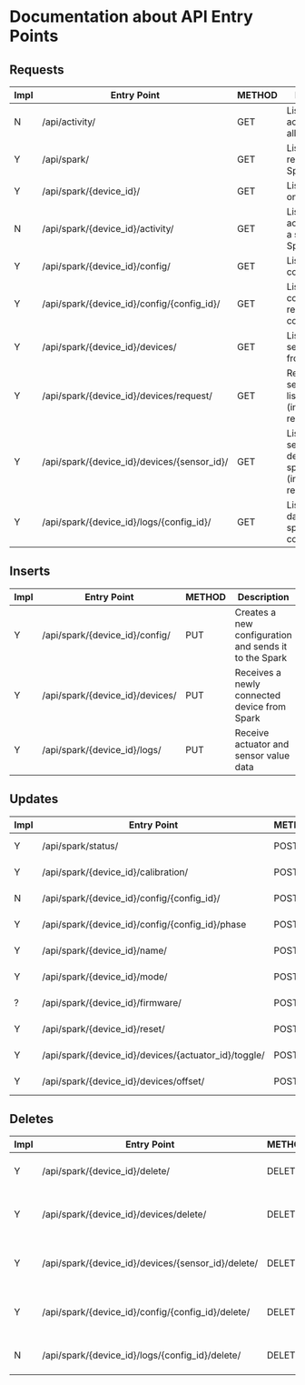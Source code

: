 Documentation about API Entry Points
====================================

Requests
--------

Impl | Entry Point | METHOD | Description
-----|-------------|--------|------------
N | /api/activity/                              | GET    | List recent activities from all Sparks
Y | /api/spark/                                 | GET    | List all registered Sparks
Y | /api/spark/{device_id}/                     | GET    | List details of one Spark
N | /api/spark/{device_id}/activity/            | GET    | List recent activities from a specific Spark
Y | /api/spark/{device_id}/config/              | GET    | List all configuration
Y | /api/spark/{device_id}/config/{config_id}/  | GET    | List the configuration requested by config_id
Y | /api/spark/{device_id}/devices/             | GET    | List sensor/actuator from database
Y | /api/spark/{device_id}/devices/request/     | GET    | Request list sensor/actuator list from Spark (including remote)
Y | /api/spark/{device_id}/devices/{sensor_id}/ | GET    | List sensor/actuator details for a specific device (including remote)
Y | /api/spark/{device_id}/logs/{config_id}/    | GET    | List logged data for a specific configuration

Inserts
-------
Impl | Entry Point | METHOD | Description
-----|-------------|--------|------------
Y | /api/spark/{device_id}/config/              | PUT    | Creates a new configuration and sends it to the Spark
Y | /api/spark/{device_id}/devices/             | PUT    | Receives a newly connected device from Spark
Y | /api/spark/{device_id}/logs/                | PUT    | Receive actuator and sensor value data


Updates
-------

Impl | Entry Point | METHOD | Description
-----|-------------|--------|------------
Y | /api/spark/status/                                   | POST   | Receive Spark status updates and check in Spark
Y | /api/spark/{device_id}/calibration/                  | POST   | Start calibration process for provided sensors
N | /api/spark/{device_id}/config/{config_id}/           | POST   | Updates an existing configuration and sends it to the Spark
Y | /api/spark/{device_id}/config/{config_id}/phase      | POST   | Updates a temp phase DONE of an existing configuration
Y | /api/spark/{device_id}/name/                         | POST   | Change name of spark, used as alias
Y | /api/spark/{device_id}/mode/                         | POST   | Change mode to either [MANUAL,LOGGING,AUTOMATIC]
? | /api/spark/{device_id}/firmware/                     | POST   | Updates Spark with latest firmware
Y | /api/spark/{device_id}/reset/                        | POST   | Force Spark to reset/clear all settings
Y | /api/spark/{device_id}/devices/{actuator_id}/toggle/ | POST   | In case device is an Actuator or PWM device change the state
Y | /api/spark/{device_id}/devices/offset/               | POST   | Send offset of temp sensors to spark

Deletes
-------

Impl | Entry Point | METHOD | Description
-----|-------------|--------|------------
Y | /api/spark/{device_id}/delete/                     | DELETE | Deletes a Spark and all its data from database
Y | /api/spark/{device_id}/devices/delete/             | DELETE | Deletes the Sensor that was disconnected from Spark
Y | /api/spark/{device_id}/devices/{sensor_id}/delete/ | DELETE | Deletes the Sensor/Actuator from this Sparks configuration
Y | /api/spark/{device_id}/config/{config_id}/delete/  | DELETE | Deletes a configuration and removes from Spark
N | /api/spark/{device_id}/logs/{config_id}/delete/    | DELETE | Deletes the Sensors/Actuators log data
